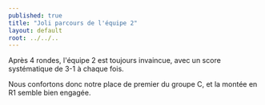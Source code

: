 ```yaml
---
published: true
title: "Joli parcours de l'équipe 2"
layout: default
root: ../../..
---
```


Après 4 rondes, l'équipe 2 est toujours invaincue, avec un score systématique de 
3-1 à chaque fois.

Nous confortons donc notre place de premier du groupe C, et la montée en R1 semble
bien engagée.